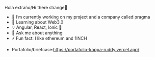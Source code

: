 Hola extraño/Hi there strange👋


- 🔭 I’m currently working on my project and a company called pragma
- 🤔 Learning about Web3.0
- 💡 Angular, React, Ionic 🩷
- 💬 Ask me about anything
- ⚡ Fun fact: I like ethereum and 1INCH
* Portafolio/briefcase:https://portafolio-kappa-ruddy.vercel.app/

